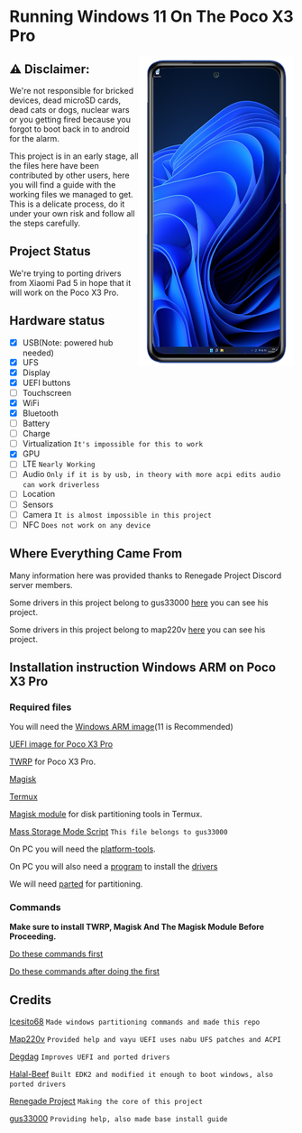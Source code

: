 # Running Windows 11 On The Poco X3 Pro

<img align="right" src="https://github.com/halal-beef/res/blob/main/vayuwindows.png" height="550">

## ⚠️ **Disclaimer:**

We're not responsible for bricked devices, dead microSD cards, dead cats or dogs, nuclear wars or you getting fired because you forgot to boot back in to android for the alarm.

This project is in an early stage, all the files here have been contributed by other users, here you will find a guide with the working files we managed to get. This is a delicate process, do it under your own risk and follow all the steps carefully.






## Project Status

We're trying to porting drivers from Xiaomi Pad 5 in hope that it will work on the Poco X3 Pro.

## Hardware status
- [x] USB(Note: powered hub needed)
- [x] UFS
- [x] Display
- [x] UEFI buttons
- [ ] Touchscreen
- [x] WiFi
- [x] Bluetooth
- [ ] Battery
- [ ] Charge
- [ ] Virtualization ```It's impossible for this to work```
- [x] GPU
- [ ] LTE ```Nearly Working```
- [ ] Audio ```Only if it is by usb, in theory with more acpi edits audio can work driverless```
- [ ] Location
- [ ] Sensors
- [ ] Camera ```It is almost impossible in this project```
- [ ] NFC ```Does not work on any device```

## Where Everything Came From

Many information here was provided thanks to Renegade Project Discord server members.

Some drivers in this project belong to gus33000 [here](https://github.com/WOA-Project/SurfaceDuo-Drivers) you can see his project.

Some drivers in this project belong to map220v [here](https://github.com/map220v/MiPad5-Drivers) you can see his project.

## Installation instruction Windows ARM on Poco X3 Pro

### Required files

You will need the [Windows ARM image](https://uupdump.net/)(11 is Recommended)

[UEFI image for Poco X3 Pro](https://github.com/Icesito68/Port-Windows-11-Poco-X3-pro/tree/main/Uefi)

[TWRP](https://twrp.me/xiaomi/xiaomipocox3pro.html) for Poco X3 Pro.

[Magisk](https://github.com/topjohnwu/Magisk)

[Termux](https://f-droid.org/en/packages/com.termux/)

[Magisk module](https://github.com/evdenis/disk) for disk partitioning tools in Termux.

[Mass Storage Mode Script](https://www.mediafire.com/file/bvibrl34nawl2wg/msc.sh/file) ```This file belongs to gus33000```

On PC you will need the [platform-tools](https://developer.android.com/studio/releases/platform-tools).

On PC you will also need a [program](https://github.com/WOA-Project/DriverUpdater/releases/) to install the [drivers](https://github.com/halal-beef/Vayu-Drivers)

We will need [parted](https://drive.google.com/file/d/1e8kDC2fylkvJuHimlViHOuHyk8xljr6p/view) for partitioning.

### Commands

**Make sure to install TWRP, Magisk And The Magisk Module Before Proceeding.**

[Do these commands first](https://github.com/Icesito68/Port-Windows-11-Poco-X3-pro/tree/main/commands/termux)

[Do these commands after doing the first](https://github.com/Icesito68/Port-Windows-11-Poco-X3-pro/tree/main/commands/twrp)

## Credits

[Icesito68](https://github.com/Icesito68) ```Made windows partitioning commands and made this repo```

[Map220v](https://github.com/map220v) ```Provided help and vayu UEFI uses nabu UFS patches and ACPI```

[Degdag](https://github.com/degdag) ```Improves UEFI and ported drivers```

[Halal-Beef](https://github.com/halal-beef) ```Built EDK2 and modified it enough to boot windows, also ported drivers```

[Renegade Project](https://github.com/edk2-porting) ```Making the core of this project```

[gus33000](https://github.com/gus33000) ```Providing help, also made base install guide```
